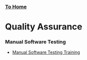 ### [To Home](https://github.com/kokurate/learning-journey)

# Quality Assurance

### Manual Software Testing
- [Manual Software Testing Training](https://github.com/kokurate/learning-journey/blob/main/Quality%20Assurance/Manual%20Software%20Testing%20Training.md)
